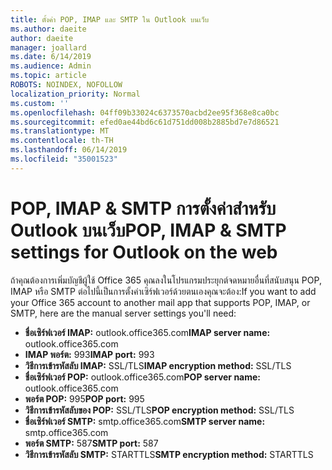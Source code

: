 ```yaml
---
title: ตั้งค่า POP, IMAP และ SMTP ใน Outlook บนเว็บ
ms.author: daeite
author: daeite
manager: joallard
ms.date: 6/14/2019
ms.audience: Admin
ms.topic: article
ROBOTS: NOINDEX, NOFOLLOW
localization_priority: Normal
ms.custom: ''
ms.openlocfilehash: 04ff09b33024c6373570acbd2ee95f368e8ca0bc
ms.sourcegitcommit: efed0ae44bd6c61d751dd008b2885bd7e7d86521
ms.translationtype: MT
ms.contentlocale: th-TH
ms.lasthandoff: 06/14/2019
ms.locfileid: "35001523"
---
```

# <a name="pop-imap--smtp-settings-for-outlook-on-the-web"></a><span data-ttu-id="d88f7-102">POP, IMAP & SMTP การตั้งค่าสำหรับ Outlook บนเว็บ</span><span class="sxs-lookup"><span data-stu-id="d88f7-102">POP, IMAP & SMTP settings for Outlook on the web</span></span>

<span data-ttu-id="d88f7-103">ถ้าคุณต้องการเพิ่มบัญชีผู้ใช้ Office 365 คุณลงในโปรแกรมประยุกต์จดหมายอื่นที่สนับสนุน POP, IMAP หรือ SMTP ต่อไปนี้เป็นการตั้งค่าเซิร์ฟเวอร์ด้วยตนเองคุณจะต้อง:</span><span class="sxs-lookup"><span data-stu-id="d88f7-103">If you want to add your Office 365 account to another mail app that supports POP, IMAP, or SMTP, here are the manual server settings you'll need:</span></span>
  
- <span data-ttu-id="d88f7-104">**ชื่อเซิร์ฟเวอร์ IMAP:** outlook.office365.com</span><span class="sxs-lookup"><span data-stu-id="d88f7-104">**IMAP server name:** outlook.office365.com</span></span>
- <span data-ttu-id="d88f7-105">**IMAP พอร์ต:** 993</span><span class="sxs-lookup"><span data-stu-id="d88f7-105">**IMAP port:** 993</span></span>
- <span data-ttu-id="d88f7-106">**วิธีการเข้ารหัสลับ IMAP:** SSL/TLS</span><span class="sxs-lookup"><span data-stu-id="d88f7-106">**IMAP encryption method:** SSL/TLS</span></span>
- <span data-ttu-id="d88f7-107">**ชื่อเซิร์ฟเวอร์ POP:** outlook.office365.com</span><span class="sxs-lookup"><span data-stu-id="d88f7-107">**POP server name:** outlook.office365.com</span></span>  
- <span data-ttu-id="d88f7-108">**พอร์ต POP:** 995</span><span class="sxs-lookup"><span data-stu-id="d88f7-108">**POP port:** 995</span></span>  
- <span data-ttu-id="d88f7-109">**วิธีการเข้ารหัสลับของ POP:** SSL/TLS</span><span class="sxs-lookup"><span data-stu-id="d88f7-109">**POP encryption method:** SSL/TLS</span></span>  
- <span data-ttu-id="d88f7-110">**ชื่อเซิร์ฟเวอร์ SMTP:** smtp.office365.com</span><span class="sxs-lookup"><span data-stu-id="d88f7-110">**SMTP server name:** smtp.office365.com</span></span>
- <span data-ttu-id="d88f7-111">**พอร์ต SMTP:** 587</span><span class="sxs-lookup"><span data-stu-id="d88f7-111">**SMTP port:** 587</span></span>
- <span data-ttu-id="d88f7-112">**วิธีการเข้ารหัสลับ SMTP:** STARTTLS</span><span class="sxs-lookup"><span data-stu-id="d88f7-112">**SMTP encryption method:** STARTTLS</span></span>